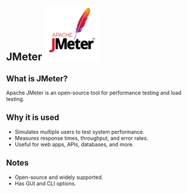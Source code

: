 # JMeter ![JMeter Logo](../imgs/JMeter.png)

## What is JMeter?
Apache JMeter is an open-source tool for performance testing and load testing.




## Why it is used
- Simulates multiple users to test system performance.
- Measures response times, throughput, and error rates.
- Useful for web apps, APIs, databases, and more.

## Notes
- Open-source and widely supported.
- Has GUI and CLI options.
